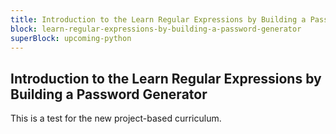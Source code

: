 ```yaml
---
title: Introduction to the Learn Regular Expressions by Building a Password Generator
block: learn-regular-expressions-by-building-a-password-generator
superBlock: upcoming-python
---
```


## Introduction to the Learn Regular Expressions by Building a Password Generator

This is a test for the new project-based curriculum.

